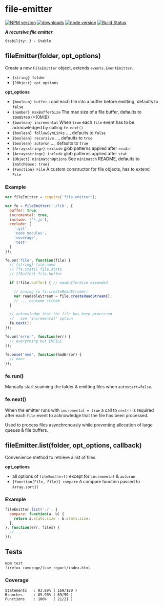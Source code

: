 # file-emitter

[![NPM version](https://img.shields.io/npm/v/file-emitter.svg?style=flat-square)](https://www.npmjs.com/package/file-emitter)
[![downloads](https://img.shields.io/npm/dm/file-emitter.svg?style=flat-square)](https://www.npmjs.com/package/file-emitter)
[![node version](https://img.shields.io/badge/node.js-%3E=_0.10-green.svg?style=flat-square)](https://www.npmjs.com/package/file-emitter)
[![Build Status](https://secure.travis-ci.org/skenqbx/file-emitter.png)](http://travis-ci.org/skenqbx/file-emitter)

**_A recursive file emitter_**

```
Stability: 3 - Stable
```

## fileEmitter(folder, opt_options)
Create a new `FileEmitter` object, extends `events.EventEmitter`.

  - `{string} folder`
  - `{?Object} opt_options`

**opt_options**

  - `{boolean} buffer` Load each file into a buffer before emitting, defaults to `false`
  - `{number} maxBufferSize` The max size of a file buffer, defaults to `10485760` (=10MiB)
  - `{boolean} incremental` When `true` each `file` event has to be acknowledged by calling `fe.next()`
  - `{boolean} followSymLinks` ..., defaults to `false`
  - `{boolean} recursive` ..., defaults to `true`
  - `{boolean} autorun` ..., defaults to `true`
  - `{Array<string>} exclude` glob patterns applied after `readir`
  - `{Array<string>} include` glob patterns applied after `stat`
  - `{Object} minimatchOptions` See `minimatch` README, defaults to `{matchBase: true}`
  - `{Function} File` A custom constructor for file objects, has to extend `File`

### Example

```js
var fileEmitter = require('file-emitter');

var fe = fileEmitter('./lib', {
  buffer: true,
  incremental: true,
  include: ['*.js'],
  exclude: [
    '.git',
    'node_modules',
    'coverage',
    'test'
  ]
});

fe.on('file', function(file) {
  // {string} file.name
  // {fs.Stats} file.stats
  // {?Buffer} file.buffer

  if (!file.buffer) { // maxBufferSize exceeded

    // analog to fs.createReadStream()
    var readableStream = file.createReadStream();
    // ... consume stream
  }

  // acknowledge that the file has been processed
  //   see 'incremental' option
  fe.next();
});

fe.on('error', function(err) {
  // everything but EMFILE
});

fe.once('end', function(hadError) {
  // done
});
```

### fe.run()
Manually start scanning the folder & emitting files when `autostart=false`.


### fe.next()
When the emitter runs with `incremental = true` a call to `next()` is required after each `file` event to acknowledge that the file has been processed.

Used to process files asynchronously while preventing allocation of large queues & file buffers.

## fileEmitter.list(folder, opt_options, callback)
Convenience method to retrieve a list of files.

**opt_options**
  - all options of `fileEmitter()` except for `incremental` & `autorun`
  - `{function(File, File)} compare` A compare function passed to `Array.sort()`

### Example

```js
fileEmitter.list('./', {
  compare: function(a, b) {
    return a.stats.size - b.stats.size;
  },
}, function(err, files) {
  // ...
});
```

## Tests

```bash
npm test
firefox coverage/lcov-report/index.html
```

### Coverage

```
Statements   : 93.89% ( 169/180 )
Branches     : 89.90% ( 89/99 )
Functions    : 100%   ( 21/21 )
```
